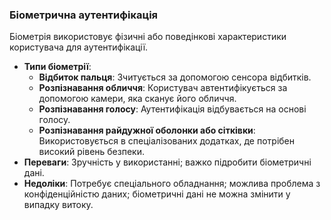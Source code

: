 ### Біометрична аутентифікація

Біометрія використовує фізичні або поведінкові характеристики користувача для аутентифікації.

- **Типи біометрії**:
    - **Відбиток пальця**: Зчитується за допомогою сенсора відбитків.
    - **Розпізнавання обличчя**: Користувач автентифікується за допомогою камери, яка сканує його обличчя.
    - **Розпізнавання голосу**: Аутентифікація відбувається на основі голосу.
    - **Розпізнавання райдужної оболонки або сітківки**: Використовується в спеціалізованих додатках, де потрібен високий рівень безпеки.
- **Переваги**: Зручність у використанні; важко підробити біометричні дані.
- **Недоліки**: Потребує спеціального обладнання; можлива проблема з конфіденційністю даних; біометричні дані не можна змінити у випадку витоку.